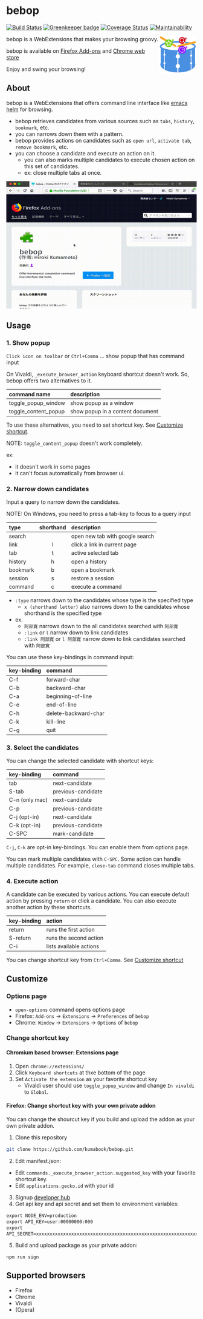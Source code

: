 bebop
=====

[![Build Status](https://travis-ci.org/alexroldugin/bebop.svg?branch=use_global_redux_store)](https://travis-ci.org/alexroldugin/bebop)
[![Greenkeeper badge](https://badges.greenkeeper.io/kumabook/bebop.svg)](https://greenkeeper.io/)
[![Coverage Status](https://coveralls.io/repos/github/alexroldugin/bebop/badge.svg?branch=use_global_redux_store)](https://coveralls.io/github/alexroldugin/bebop?branch=use_global_redux_store)
[![Maintainability](https://api.codeclimate.com/v1/badges/739ecb729336efef52b8/maintainability)](https://codeclimate.com/github/kumabook/bebop/maintainability)

<img height="100" src="bebop.png" align="right">

bebop is a WebExtensions that makes your browsing groovy.

bebop is available on [Firefox Add-ons][] and [Chrome web store][]

Enjoy and swing your browsing!

About
-----

bebop is a WebExtensions that offers command line interface like
[emacs helm](https://github.com/emacs-helm/helm) for browsing.

- bebop retrieves candidates from various sources such as `tabs`, `history`, `bookmark`, etc.
- you can narrows down them with a pattern.
- bebop provides actions on candidates such as `open url`, `activate tab`, `remove bookmark`, etc.
- you can choose a candidate and execute an action on it.
  - you can also marks multiple candidates to execute chosen action on this set of candidates.
  - ex: close multiple tabs at once.

![Demo](./demo.gif)


Usage
-----

### 1. Show popup

`Click icon on toolbar` or `Ctrl+Comma` ... show popup that has command input

On Vivaldi, `_execute_browser_action` keyboard shortcut doesn't work.
So, bebop offers two alternatives to it.

| command name         | description                      |
|:---------------------|:-------------------------------- |
| toggle_popup_window  | show popup as a window           |
| toggle_content_popup | show popup in a content document |

To use these alternatives, you need to set shortcut key.
See [Customize shortcut](#change-shortcut-key).

NOTE: `toggle_content_popup` doesn't work completely.

ex:

- it doesn't work in some pages
- it can't focus automatically from browser ui.

### 2. Narrow down candidates

Input a query to narrow down the candidates.

NOTE: On Windows, you need to press a tab-key to focus to a query input

| type        | shorthand | description                     |
|:------------|:---------:|:------------------------------- |
| search      |           | open new tab with google search |
| link        | l         | click a link in current page    |
| tab         | t         | active selected tab             |
| history     | h         | open a history                  |
| bookmark    | b         | open a bookmark                 |
| session     | s         | restore a session               |
| command     | c         | execute a command               |

- `:type` narrows down to the candidates whose type is the specified type
  - `x (shorthand letter)` also narrows down to the candidates whose shorthand is the specified type
- ex.
  - `阿部寛` narrows down to the all candidates searched with `阿部寛`
  - `:link` or `l` narrow down to link candidates
  - `:link 阿部寛` or `l 阿部寛` narrow down to link candidates searched with `阿部寛`

You can use these key-bindings in command input:

| key-binding | command              |
|:------------|:-------------------- |
| C-f         | forward-char         |
| C-b         | backward-char        |
| C-a         | beginning-of-line    |
| C-e         | end-of-line          |
| C-h         | delete-backward-char |
| C-k         | kill-line            |
| C-g         | quit                 |


### 3. Select the candidates

You can change the selected candidate with shortcut keys:

| key-binding    | command              |
|:---------------|:-------------------- |
| tab            | next-candidate       |
| S-tab          | previous-candidate   |
| C-n (only mac) | next-candidate       |
| C-p            | previous-candidate   |
| C-j (opt-in)   | next-candidate       |
| C-k (opt-in)   | previous-candidate   |
| C-SPC          | mark-candidate       |

`C-j`, `C-k` are opt-in key-bindings. You can enable them from options page.


 You can mark multiple candidates with `C-SPC`.
 Some action can handle multiple candidates.
 For example, `close-tab` command closes multiple tabs.


### 4. Execute action

A candidate can be executed by various actions.
You can execute default action by pressing `return` or click a candidate.
You can also execute another action by these shortcuts.

| key-binding | action                   |
|:------------|:------------------------ |
| return      | runs the first action   |
| S-return    | runs the second action  |
| C-i         | lists available actions |


You can change shortcut key from `Ctrl+Comma`.
See [Customize shortcut](#change-shortcut-key)

Customize
---------

### Options page

- `open-options` command opens options page
- Firefox: `Add-ons` -> `Extensions` -> `Preferences` of `bebop`
- Chrome: `Window` -> `Extensions` -> `Options` of `bebop`


### Change shortcut key

#### Chromium based browser: Extensions page

1. Open `chrome://extensions/`
2. Click `Keyboard shortcuts` at thxe bottom of the page
3. Set `Activate the extension` as your favorite shortcut key
   - Vivaldi user should use `toggle_popup_window` and change `In vivaldi` to `Global`.

#### Firefox: Change shortcut key with your own private addon

You can change the shourcut key if you build and upload the addon as your own private addon.

1. Clone this repository

```sh
git clone https://github.com/kumabook/bebop.git

```

2. Edit manifest.json:

- Edit `commands._execute_browser_action.suggested_key`  with your favorite shortcut key.
- Edit `applications.gecko.id` with your id

3. Signup [developer hub](https://addons.mozilla.org/en-US/developers/addon/)
4. Get api key and api secret and set them to environment variables:

```
export NODE_ENV=production
export API_KEY=user:00000000:000
export API_SECRET=xxxxxxxxxxxxxxxxxxxxxxxxxxxxxxxxxxxxxxxxxxxxxxxxxxxxxxxxxxxxxxxx
```

5. Build and upload package as your private addon:

```
npm run sign
```

[Firefox Add-ons]:  https://addons.mozilla.org/ja/firefox/addon/bebop/
[Chrome web store]: https://chrome.google.com/webstore/detail/bebop/idiejicnogeolaeacihfjleoakggbdid

Supported browsers
------------------

- Firefox
- Chrome
- Vivaldi
- (Opera)
